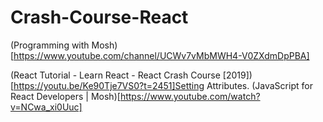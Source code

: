 # Crash-Course-React

(Programming with Mosh)[https://www.youtube.com/channel/UCWv7vMbMWH4-V0ZXdmDpPBA]

(React Tutorial - Learn React - React Crash Course \[2019\])[https://youtu.be/Ke90Tje7VS0?t=2451]Setting Attributes.
(JavaScript for React Developers | Mosh)[https://www.youtube.com/watch?v=NCwa_xi0Uuc]
